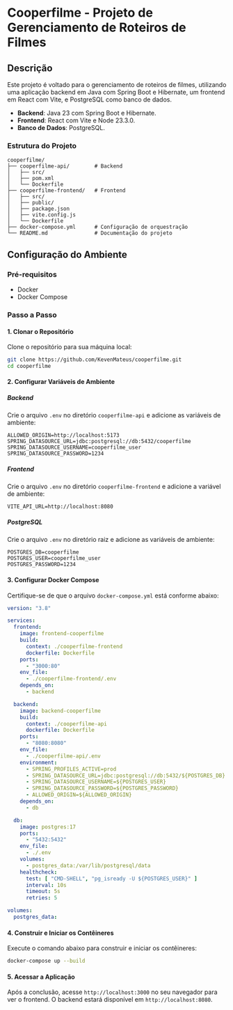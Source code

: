 # Cooperfilme - Projeto de Gerenciamento de Roteiros de Filmes

## Descrição
Este projeto é voltado para o gerenciamento de roteiros de filmes, utilizando uma aplicação backend em Java com Spring Boot e Hibernate, um frontend em React com Vite, e PostgreSQL como banco de dados.

- **Backend**: Java 23 com Spring Boot e Hibernate.
- **Frontend**: React com Vite e Node 23.3.0.
- **Banco de Dados**: PostgreSQL.

### Estrutura do Projeto

```plaintext
cooperfilme/
├── cooperfilme-api/        # Backend
│   ├── src/
│   ├── pom.xml
│   └── Dockerfile
├── cooperfilme-frontend/   # Frontend
│   ├── src/
│   ├── public/
│   ├── package.json
│   ├── vite.config.js
│   └── Dockerfile
├── docker-compose.yml      # Configuração de orquestração
└── README.md               # Documentação do projeto
```

## Configuração do Ambiente

### Pré-requisitos
- Docker
- Docker Compose

### Passo a Passo

#### 1. Clonar o Repositório
Clone o repositório para sua máquina local:
```sh
git clone https://github.com/KevenMateus/cooperfilme.git
cd cooperfilme
```

#### 2. Configurar Variáveis de Ambiente

##### Backend
Crie o arquivo `.env` no diretório `cooperfilme-api` e adicione as variáveis de ambiente:
```env
ALLOWED_ORIGIN=http://localhost:5173
SPRING_DATASOURCE_URL=jdbc:postgresql://db:5432/cooperfilme
SPRING_DATASOURCE_USERNAME=cooperfilme_user
SPRING_DATASOURCE_PASSWORD=1234
```

##### Frontend
Crie o arquivo `.env` no diretório `cooperfilme-frontend` e adicione a variável de ambiente:
```env
VITE_API_URL=http://localhost:8080
```

##### PostgreSQL
Crie o arquivo `.env` no diretório raiz e adicione as variáveis de ambiente:
```env
POSTGRES_DB=cooperfilme
POSTGRES_USER=cooperfilme_user
POSTGRES_PASSWORD=1234
```

#### 3. Configurar Docker Compose
Certifique-se de que o arquivo `docker-compose.yml` está conforme abaixo:

```yaml
version: "3.8"

services:
  frontend:
    image: frontend-cooperfilme
    build:
      context: ./cooperfilme-frontend
      dockerfile: Dockerfile
    ports:
      - "3000:80"
    env_file:
      - ./cooperfilme-frontend/.env
    depends_on:
      - backend

  backend:
    image: backend-cooperfilme
    build:
      context: ./cooperfilme-api
      dockerfile: Dockerfile
    ports:
      - "8080:8080"
    env_file:
      - ./cooperfilme-api/.env
    environment:
      - SPRING_PROFILES_ACTIVE=prod
      - SPRING_DATASOURCE_URL=jdbc:postgresql://db:5432/${POSTGRES_DB}
      - SPRING_DATASOURCE_USERNAME=${POSTGRES_USER}
      - SPRING_DATASOURCE_PASSWORD=${POSTGRES_PASSWORD}
      - ALLOWED_ORIGIN=${ALLOWED_ORIGIN}
    depends_on:
      - db

  db:
    image: postgres:17
    ports:
      - "5432:5432"
    env_file:
      - ./.env
    volumes:
      - postgres_data:/var/lib/postgresql/data
    healthcheck:
      test: [ "CMD-SHELL", "pg_isready -U ${POSTGRES_USER}" ]
      interval: 10s
      timeout: 5s
      retries: 5

volumes:
  postgres_data:
```

#### 4. Construir e Iniciar os Contêineres
Execute o comando abaixo para construir e iniciar os contêineres:
```sh
docker-compose up --build
```

#### 5. Acessar a Aplicação
Após a conclusão, acesse `http://localhost:3000` no seu navegador para ver o frontend. O backend estará disponível em `http://localhost:8080`.
